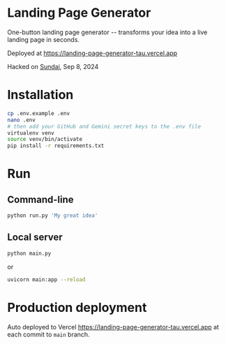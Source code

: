 # Landing Page Generator

One-button landing page generator -- transforms your idea into a live landing page in seconds.

Deployed at https://landing-page-generator-tau.vercel.app

Hacked on [Sundai](https://sundai.club), Sep 8, 2024

# Installation

```bash
cp .env.example .env
nano .env
# then add your GitHub and Gemini secret keys to the .env file
virtualenv venv
source venv/bin/activate
pip install -r requirements.txt
```

# Run

## Command-line

```bash
python run.py 'My great idea'
```

## Local server

```bash
python main.py
```

or 

```bash
uvicorn main:app --reload
```

# Production deployment  

Auto deployed to Vercel https://landing-page-generator-tau.vercel.app at each commit to `main` branch.
